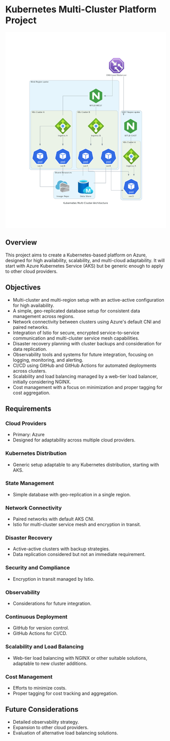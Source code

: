 # Kubernetes Multi-Cluster Platform Project
<img src="https://github.com/asixxctl/cloud-infra/blob/main/assets/kubernetes_multi_cluster_architecture.png" width="500">

## Overview

This project aims to create a Kubernetes-based platform on Azure, designed for high availability, scalability, and multi-cloud adaptability. It will start with Azure Kubernetes Service (AKS) but be generic enough to apply to other cloud providers.

## Objectives

- Multi-cluster and multi-region setup with an active-active configuration for high availability.
- A simple, geo-replicated database setup for consistent data management across regions.
- Network connectivity between clusters using Azure's default CNI and paired networks.
- Integration of Istio for secure, encrypted service-to-service communication and multi-cluster service mesh capabilities.
- Disaster recovery planning with cluster backups and consideration for data replication.
- Observability tools and systems for future integration, focusing on logging, monitoring, and alerting.
- CI/CD using GitHub and GitHub Actions for automated deployments across clusters.
- Scalability and load balancing managed by a web-tier load balancer, initially considering NGINX.
- Cost management with a focus on minimization and proper tagging for cost aggregation.

## Requirements

### Cloud Providers

- Primary: Azure
- Designed for adaptability across multiple cloud providers.

### Kubernetes Distribution

- Generic setup adaptable to any Kubernetes distribution, starting with AKS.

### State Management

- Simple database with geo-replication in a single region.

### Network Connectivity

- Paired networks with default AKS CNI.
- Istio for multi-cluster service mesh and encryption in transit.

### Disaster Recovery

- Active-active clusters with backup strategies.
- Data replication considered but not an immediate requirement.

### Security and Compliance

- Encryption in transit managed by Istio.

### Observability

- Considerations for future integration.

### Continuous Deployment

- GitHub for version control.
- GitHub Actions for CI/CD.

### Scalability and Load Balancing

- Web-tier load balancing with NGINX or other suitable solutions, adaptable to new cluster additions.

### Cost Management

- Efforts to minimize costs.
- Proper tagging for cost tracking and aggregation.

## Future Considerations

- Detailed observability strategy.
- Expansion to other cloud providers.
- Evaluation of alternative load balancing solutions.
